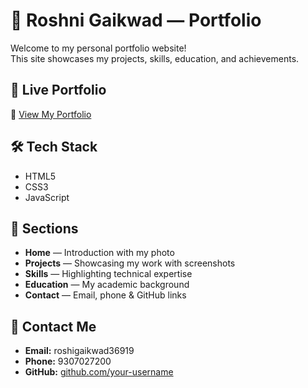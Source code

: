 # 🌸 Roshni Gaikwad — Portfolio

Welcome to my personal portfolio website!  
This site showcases my projects, skills, education, and achievements.  

## 🚀 Live Portfolio
🔗 [View My Portfolio](https://your-username.github.io/portfolio/)  

## 🛠️ Tech Stack
- HTML5  
- CSS3  
- JavaScript  

## 📂 Sections
- **Home** — Introduction with my photo  
- **Projects** — Showcasing my work with screenshots  
- **Skills** — Highlighting technical expertise  
- **Education** — My academic background  
- **Contact** — Email, phone & GitHub links  

## 📧 Contact Me
- **Email:** roshigaikwad36919  
- **Phone:** 9307027200  
- **GitHub:** [github.com/your-username](https://github.com/your-username)
